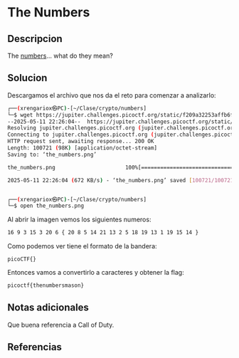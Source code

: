 # The Numbers

## Descripcion
The [numbers](https://jupiter.challenges.picoctf.org/static/f209a32253affb6f547a585649ba4fda/the_numbers.png)... what do they mean?
## Solucion
Descargamos el archivo que nos da el reto para comenzar a analizarlo:
```sh
┌──(xrengariox㉿PC)-[~/Clase/crypto/numbers]
└─$ wget https://jupiter.challenges.picoctf.org/static/f209a32253affb6f547a585649ba4fda/the_numbers.png
--2025-05-11 22:26:04--  https://jupiter.challenges.picoctf.org/static/f209a32253affb6f547a585649ba4fda/the_numbers.png
Resolving jupiter.challenges.picoctf.org (jupiter.challenges.picoctf.org)... 3.131.60.8
Connecting to jupiter.challenges.picoctf.org (jupiter.challenges.picoctf.org)|3.131.60.8|:443... connected.
HTTP request sent, awaiting response... 200 OK
Length: 100721 (98K) [application/octet-stream]
Saving to: ‘the_numbers.png’

the_numbers.png                      100%[===================================================================>]  98.36K  --.-KB/s    in 0.1s    

2025-05-11 22:26:04 (672 KB/s) - ‘the_numbers.png’ saved [100721/100721]


┌──(xrengariox㉿PC)-[~/Clase/crypto/numbers]
└─$ open the_numbers.png 

```

Al abrir la imagen vemos los siguientes numeros:
```sh
16 9 3 15 3 20 6 { 20 8 5 14 21 13 2 5 18 19 13 1 19 15 14 }
```

Como podemos ver tiene el formato de la bandera:
```
picoCTF{}
```

Entonces vamos a convertirlo a caracteres y obtener la flag:
```sh
picoctf{thenumbersmason}
```
## Notas adicionales
Que buena referencia a Call of Duty.
## Referencias
